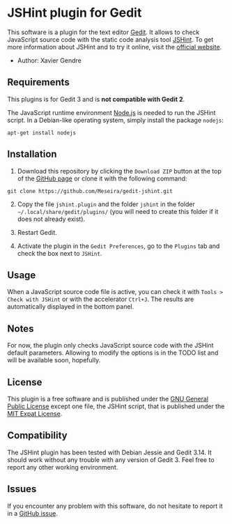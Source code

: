 JSHint plugin for Gedit
=======================

This software is a plugin for the text editor [Gedit][1]. It allows to check JavaScript source code with the static code analysis tool [JSHint][2]. To get more information about JSHint and to try it online, visit the [official website][3].

* Author: Xavier Gendre

Requirements
------------

This plugins is for Gedit 3 and is **not compatible with Gedit 2**.

The JavaScript runtime environment [Node.js][4] is needed to run the JSHint script. In a Debian-like operating system, simply install the package `nodejs`:
```
apt-get install nodejs
```

Installation
------------

1. Download this repository by clicking the `Download ZIP` button at the top of the [GitHub page][5] or clone it with the following command:
```
git clone https://github.com/Meseira/gedit-jshint.git
```

2. Copy the file `jshint.plugin` and the folder `jshint` in the folder `~/.local/share/gedit/plugins/` (you will need to create this folder if it does not already exist).

3. Restart Gedit.

4. Activate the plugin in the `Gedit Preferences`, go to the `Plugins` tab and check the box next to `JSHint`.

Usage
-----

When a JavaScript source code file is active, you can check it with `Tools > Check with JSHint` or with the accelerator `Ctrl+J`. The results are automatically displayed in the bottom panel.

Notes
-----

For now, the plugin only checks JavaScript source code with the JSHint default parameters. Allowing to modify the options is in the TODO list and will be available soon, hopefully.

License
-------

This plugin is a free software and is published under the [GNU General Public License][6] except one file, the JSHint script, that is published under the [MIT Expat License][7].

Compatibility
-------------

The JSHint plugin has been tested with Debian Jessie and Gedit 3.14. It should work without any trouble with any version of Gedit 3. Feel free to report any other working environment.

Issues
------

If you encounter any problem with this software, do not hesitate to report it in a [GitHub issue][8].

  [1]: https://wiki.gnome.org/Apps/Gedit
  [2]: https://github.com/jshint/jshint
  [3]: http://jshint.com/
  [4]: https://nodejs.org/
  [5]: https://github.com/Meseira/gedit-jshint
  [6]: https://gnu.org/licenses/gpl.html
  [7]: https://www.gnu.org/licenses/license-list.html#Expat
  [8]: https://github.com/Meseira/gedit-jshint/issues
